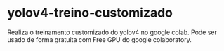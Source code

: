 # yolov4-treino-customizado
Realiza o treinamento customizado do yolov4 no google colab. Pode ser usado de forma gratuita com Free GPU do google colaboratory.
